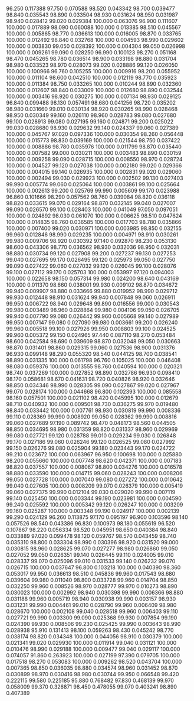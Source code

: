 96.250 0.117388
97.750 0.070588
98.520 0.043342
98.700 0.039477
98.840 0.035543
98.890 0.033504
98.930 0.031624
98.950 0.031987
98.940 0.028412
99.020 0.029384
100.000 0.063076
96.900 0.111607
100.000 0.017889
98.090 0.060088
100.000 0.013385
98.510 0.045567
100.000 0.005865
98.770 0.036613
100.000 0.016005
98.870 0.033765
100.000 0.012492
98.840 0.032768
100.000 0.004593
98.990 0.029602
100.000 0.003830
99.050 0.028392
100.000 0.004304
99.050 0.026998
100.000 0.009261
99.090 0.028250
96.990 0.100123
98.270 0.051168
98.470 0.045265
98.780 0.036514
98.900 0.033198
98.880 0.031704
98.980 0.033523
98.970 0.028073
99.020 0.028886
99.120 0.026050
100.000 0.100966
96.760 0.105255
100.000 0.009916
98.200 0.055952
100.000 0.011104
98.600 0.042510
100.000 0.012119
98.770 0.035923
100.000 0.011384
98.750 0.033265
100.000 0.010244
98.890 0.032360
100.000 0.012607
98.840 0.033009
100.000 0.012680
98.890 0.032544
100.000 0.003416
98.920 0.030275
100.000 0.007134
98.930 0.029125
96.840 0.099488
98.130 0.057491
98.680 0.041256
98.720 0.035202
98.980 0.031660
99.010 0.030134
98.920 0.030265
98.990 0.028468
98.950 0.030349
99.160 0.026110
98.960 0.028783
99.080 0.027680
99.100 0.028913
99.080 0.027195
99.160 0.024871
99.200 0.025022
99.030 0.028680
98.930 0.029632
99.140 0.024337
99.060 0.027389
100.000 0.045767
97.020 0.097336
100.000 0.030354
98.260 0.056448
100.000 0.015773
98.830 0.039169
100.000 0.021544
98.750 0.037422
100.000 0.008886
98.780 0.035976
100.000 0.011799
98.870 0.035440
100.000 0.007582
99.000 0.030211
100.000 0.003483
98.890 0.030159
100.000 0.009258
99.090 0.028715
100.000 0.008550
98.970 0.028724
100.000 0.004527
99.120 0.027038
100.000 0.002180
99.020 0.029366
100.000 0.004015
99.140 0.026935
100.000 0.002831
99.020 0.029060
100.000 0.002494
99.030 0.029923
100.000 0.002502
99.130 0.027403
99.990 0.005774
99.060 0.025064
100.000 0.003861
99.100 0.025664
100.000 0.002613
99.200 0.025769
99.990 0.005609
99.170 0.023988
96.860 0.101666
98.290 0.057562
98.760 0.039084
98.820 0.036118
98.820 0.033615
99.070 0.029164
98.870 0.032145
99.040 0.027007
99.090 0.026570
99.100 0.028403
100.000 0.041049
97.050 0.097051
100.000 0.024892
98.030 0.061070
100.000 0.006625
98.510 0.047624
100.000 0.014835
98.760 0.036585
100.000 0.017703
98.780 0.035866
100.000 0.007400
99.020 0.030971
100.000 0.003985
98.850 0.032155
99.960 0.012846
98.990 0.029235
100.000 0.004971
98.910 0.030261
99.980 0.009706
98.920 0.030392
97.140 0.092870
98.230 0.053130
98.600 0.043306
98.770 0.036562
98.930 0.032036
98.950 0.032031
98.880 0.030734
99.120 0.027908
99.200 0.027237
99.130 0.027253
99.040 0.027695
99.170 0.026495
99.120 0.025973
99.050 0.027750
99.090 0.027422
99.060 0.027032
99.120 0.026045
99.100 0.028076
99.100 0.027112
99.170 0.025703
100.000 0.053997
97.120 0.094003
100.000 0.022658
98.150 0.057314
99.980 0.024200
98.640 0.043169
100.000 0.011370
98.660 0.038001
99.930 0.009102
98.870 0.034672
99.940 0.009907
98.880 0.033666
99.880 0.019952
98.990 0.029712
99.930 0.012448
98.910 0.031624
99.940 0.007848
99.060 0.026911
99.950 0.006722
98.940 0.029648
99.890 0.016556
99.000 0.030543
99.980 0.003489
98.960 0.028864
99.980 0.004106
99.050 0.026705
99.940 0.007790
99.080 0.026442
99.960 0.005668
99.140 0.027989
99.950 0.007147
99.080 0.027090
99.980 0.003661
99.200 0.026240
99.960 0.005518
99.100 0.027926
99.950 0.008803
99.100 0.024525
99.960 0.005372
99.150 0.024965
97.440 0.087110
98.270 0.053484
98.600 0.042584
98.690 0.039609
98.870 0.032048
99.050 0.030663
98.870 0.031401
98.860 0.029315
99.060 0.027536
98.900 0.031376
96.930 0.099148
98.290 0.055320
98.540 0.044125
98.700 0.038541
98.890 0.031335
100.000 0.061798
96.760 0.105025
100.000 0.046408
98.080 0.059376
100.000 0.013555
98.760 0.040594
100.000 0.020321
98.740 0.037269
100.000 0.027852
98.890 0.032786
96.930 0.098410
98.170 0.058681
98.670 0.041631
98.720 0.040826
98.920 0.032646
98.850 0.034346
98.990 0.028305
99.090 0.027867
99.020 0.027967
99.070 0.028174
100.000 0.044668
96.800 0.102393
100.000 0.085558
98.160 0.057501
100.000 0.021102
98.420 0.045995
100.000 0.012679
98.710 0.040932
100.000 0.009501
98.730 0.036275
99.970 0.019480
98.840 0.033442
100.000 0.007761
98.930 0.030819
99.990 0.008336
99.110 0.028369
99.990 0.008920
99.050 0.028362
99.990 0.008816
99.060 0.027689
97.190 0.089742
98.470 0.048173
98.560 0.044505
98.850 0.034695
98.980 0.031359
98.820 0.031337
98.960 0.029969
99.080 0.027721
99.120 0.028788
99.010 0.029234
99.030 0.026848
99.170 0.027186
99.060 0.026246
99.120 0.026525
99.080 0.027992
99.150 0.026276
99.080 0.025904
99.180 0.023443
99.170 0.024722
99.210 0.023672
100.000 0.063967
96.950 0.100698
100.000 0.025880
98.200 0.055660
100.000 0.007748
98.620 0.042371
100.000 0.007183
98.820 0.037557
100.000 0.008067
98.800 0.034276
100.000 0.016578
98.880 0.033590
100.000 0.014715
99.060 0.028243
100.000 0.008206
99.050 0.027728
100.000 0.007040
99.080 0.027272
100.000 0.010642
99.040 0.027605
100.000 0.008209
99.070 0.026379
100.000 0.005419
99.060 0.027375
99.990 0.012104
99.030 0.029020
99.990 0.007119
99.140 0.025450
100.000 0.003344
99.190 0.023981
100.000 0.004590
99.240 0.025592
100.000 0.005342
99.120 0.026247
100.000 0.003209
99.160 0.025287
100.000 0.003348
99.190 0.024917
100.000 0.002139
99.290 0.024129
96.260 0.113875
97.170 0.095197
96.900 0.103596
98.140 0.057526
98.540 0.043386
96.830 0.100973
98.180 0.055619
96.520 0.107867
98.220 0.056334
98.520 0.045951
98.650 0.040384
98.840 0.033889
97.020 0.099478
98.120 0.059767
98.570 0.043459
98.740 0.035310
98.800 0.033304
98.990 0.030396
98.920 0.031520
99.000 0.030815
98.960 0.028625
99.070 0.027277
98.980 0.026860
99.050 0.027052
99.050 0.026351
99.140 0.026445
99.110 0.024005
99.010 0.028337
99.070 0.025096
99.010 0.031533
99.140 0.026232
99.070 0.026715
100.000 0.037647
96.800 0.103218
100.000 0.040390
98.360 0.053017
99.950 0.036613
98.510 0.045836
99.960 0.017543
98.680 0.039604
99.980 0.011040
98.800 0.033728
99.960 0.014704
98.850 0.032250
99.960 0.008526
98.970 0.028777
99.970 0.010273
98.890 0.030023
100.000 0.002992
98.940 0.030398
99.990 0.006366
98.880 0.031188
99.960 0.005719
98.940 0.030938
99.990 0.003157
98.930 0.031231
99.990 0.004461
99.010 0.028790
99.960 0.006409
98.980 0.028670
100.000 0.002108
99.040 0.028518
99.960 0.006403
99.110 0.027721
99.990 0.003300
99.090 0.025368
99.930 0.007854
99.190 0.024390
99.930 0.008506
99.230 0.025425
99.990 0.003643
98.990 0.028938
95.910 0.131413
98.100 0.059263
98.430 0.045242
98.770 0.038174
98.820 0.034348
100.000 0.044056
98.910 0.030379
100.000 0.021341
99.020 0.029930
100.000 0.011914
99.040 0.031121
100.000 0.010476
98.990 0.029188
100.000 0.009477
99.040 0.029117
100.000 0.074057
91.860 0.263923
100.000 0.027199
97.390 0.079705
100.000 0.017518
98.270 0.053083
100.000 0.009262
98.520 0.043704
100.000 0.007365
98.850 0.036035
98.880 0.034574
98.960 0.031452
98.870 0.030899
98.970 0.030416
98.980 0.030744
99.950 0.066548
99.420 0.222115
99.580 0.225185
95.880 0.768482
97.830 0.468139
99.970 0.058009
99.370 0.326871
98.450 0.478055
99.070 0.403241
98.890 0.407389
